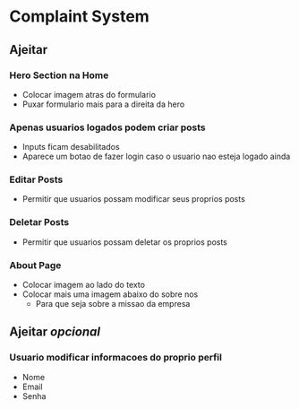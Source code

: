# Complaint System

## Ajeitar

### Hero Section na Home

- Colocar imagem atras do formulario
- Puxar formulario mais para a direita da hero

### Apenas usuarios logados podem criar posts

- Inputs ficam desabilitados
- Aparece um botao de fazer login caso o usuario nao esteja logado ainda

### Editar Posts

- Permitir que usuarios possam modificar seus proprios posts

### Deletar Posts

- Permitir que usuarios possam deletar os proprios posts

### About Page

- Colocar imagem ao lado do texto
- Colocar mais uma imagem abaixo do sobre nos
  - Para que seja sobre a missao da empresa

## Ajeitar _opcional_

### Usuario modificar informacoes do proprio perfil

- Nome
- Email
- Senha
